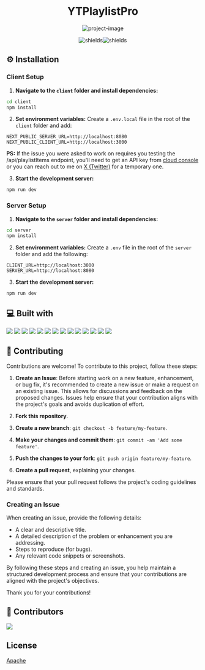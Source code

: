 <h1 align="center" id="title">YTPlaylistPro</h1>

<p align="center"><img src="https://socialify.git.ci/Judge-Paul/playlist-pro/image?description=1&descriptionEditable=Easily%20download%20any%20YouTube%20%0APlaylist%20no%20ads%20or%20signup%20needed.&font=Source%20Code%20Pro&forks=1&issues=1&language=1&name=1&owner=1&pattern=Circuit%20Board&stargazers=1&theme=Dark" alt="project-image"></p>

<p align="center"><img src="https://img.shields.io/github/v/release/Judge-Paul/playlist-pro" alt="shields"><img src="https://img.shields.io/github/contributors/Judge-Paul/playlist-pro" alt="shields"></p>

<h2>⚙️ Installation</h2>

### Client Setup

1. **Navigate to the `client` folder and install dependencies:**

```bash
cd client
npm install
```

2. **Set environment variables:**
   Create a `.env.local` file in the root of the `client` folder and add:

```dotenv
NEXT_PUBLIC_SERVER_URL=http://localhost:8080
NEXT_PUBLIC_CLIENT_URL=http://localhost:3000
```

**PS:** If the issue you were asked to work on requires you testing the /api/playlistItems endpoint, you'll need to get an API key from [cloud console](https://console.cloud.google.com) or you can reach out to me on [X (Twitter)](https://x.com/jadge_dev) for a temporary one.

3. **Start the development server:**

```bash
npm run dev
```

### Server Setup

1. **Navigate to the `server` folder and install dependencies:**

```bash
cd server
npm install
```

2. **Set environment variables:**
   Create a `.env` file in the root of the `server` folder and add the following:

```dotenv
CLIENT_URL=http://localhost:3000
SERVER_URL=http://localhost:8080
```

3. **Start the development server:**

```bash
npm run dev
```

<h2>💻 Built with</h2>

<img src="https://img.shields.io/badge/Next-black?style=for-the-badge&logo=next.js&logoColor=white" /> <img src="https://img.shields.io/badge/typescript-%23007ACC.svg?style=for-the-badge&logo=typescript&logoColor=white" /> <img src="https://img.shields.io/badge/Tailwind_CSS-38B2AC?style=for-the-badge&logo=tailwind-css&logoColor=white" /> <img src="https://img.shields.io/badge/shadcn/ui-000000.svg?style=for-the-badge&logo=shadcn/ui&logoColor=white" /> <img src="https://img.shields.io/badge/Radix%20UI-161618.svg?style=for-the-badge&logo=Radix-UI&logoColor=white" /> <img src="https://img.shields.io/badge/Zod-3E67B1.svg?style=for-the-badge&logo=Zod&logoColor=white" /> <img src="https://img.shields.io/badge/SWR-000000.svg?style=for-the-badge&logo=SWR&logoColor=white" /> <img src="https://img.shields.io/badge/Axios-5A29E4.svg?style=for-the-badge&logo=Axios&logoColor=white" /> <img src="https://img.shields.io/badge/Node.js-43853D?style=for-the-badge&logo=node.js&logoColor=white" /> <img src="https://img.shields.io/badge/npm-CB3837?style=for-the-badge&logo=npm&logoColor=white" /> <img src="https://img.shields.io/badge/express.js-%23404d59.svg?style=for-the-badge&logo=express&logoColor=%2361DAFB" /> <img src="https://img.shields.io/badge/GIT-E44C30?style=for-the-badge&logo=git&logoColor=white" /> <img src="https://img.shields.io/badge/Vercel-000000.svg?style=for-the-badge&logo=Vercel&logoColor=white" /> <img src="https://img.shields.io/badge/Google%20Cloud-4285F4.svg?style=for-the-badge&logo=Google-Cloud&logoColor=white"/>

<h2>🤝 Contributing</h2>

Contributions are welcome! To contribute to this project, follow these steps:

1. **Create an Issue**: Before starting work on a new feature, enhancement, or bug fix, it's recommended to create a new issue or make a request on an existing issue. This allows for discussions and feedback on the proposed changes. Issues help ensure that your contribution aligns with the project's goals and avoids duplication of effort.

2. **Fork this repository**.

3. **Create a new branch**: `git checkout -b feature/my-feature`.

4. **Make your changes and commit them**: `git commit -am 'Add some feature'`.

5. **Push the changes to your fork**: `git push origin feature/my-feature`.

6. **Create a pull request**, explaining your changes.

Please ensure that your pull request follows the project's coding guidelines and standards.

### Creating an Issue

When creating an issue, provide the following details:

- A clear and descriptive title.
- A detailed description of the problem or enhancement you are addressing.
- Steps to reproduce (for bugs).
- Any relevant code snippets or screenshots.

By following these steps and creating an issue, you help maintain a structured development process and ensure that your contributions are aligned with the project's objectives.

Thank you for your contributions!

<h2> 👬 Contributors </h2>

<img src="https://contrib.rocks/image?repo=Judge-Paul/playlist-pro" />

<h2> License </h2>

[Apache](./.github/LICENSE)
